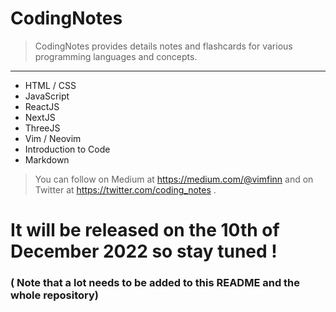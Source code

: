 # CodingNotes
> CodingNotes provides details notes and flashcards for various programming languages and concepts.

---

- HTML / CSS
- JavaScript
- ReactJS
- NextJS
- ThreeJS
- Vim / Neovim
- Introduction to Code
- Markdown

> You can follow on Medium at  https://medium.com/@vimfinn and on Twitter at https://twitter.com/coding_notes .

# It will be released on the 10th of December 2022 so stay tuned !

### ( Note that a lot needs to be added to this README and the whole repository)
